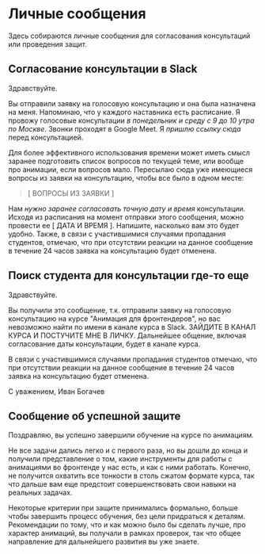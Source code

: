 # Личные сообщения


Здесь собираются личные сообщения для согласования консультаций или проведения защит.



## Согласование консультации в Slack

Здравствуйте.

Вы отправили заявку на голосовую консультацию и она была назначена на меня. Напоминаю, что у каждого наставника есть расписание. Я провожу голосовые консультации *в понедельник и среду с 9 до 10 утра по Москве*. Звонки проходят в Google Meet. Я *пришлю ссылку сюда* перед консультацией.

Для более эффективного использования времени может иметь смысл заранее подготовить список вопросов по текущей теме, или вообще про анимации, если вопросов мало. Пересылаю сюда уже имеющиеся вопросы из заявки на консультацию, чтобы все было в одном месте:

> [ ВОПРОСЫ ИЗ ЗАЯВКИ ]

Нам *нужно заранее согласовать точную дату и время* консультации. Исходя из расписания на момент отправки этого сообщения, можно провести ее [ ДАТА И ВРЕМЯ ]. Напишите, насколько вам это будет удобно. Также, в связи с участившимися случаями пропадания студентов, отмечаю, что при отсутствии реакции на данное сообщение в течение 24 часов заявка на консультацию будет отменена.



## Поиск студента для консультации где-то еще

Здравствуйте.

Вы получили это сообщение, т.к. отправили заявку на голосовую консультацию на курсе "Анимация для фронтендеров", но вас невозможно найти по имени в канале курса в Slack. ЗАЙДИТЕ В КАНАЛ КУРСА И ПОСТУЧИТЕ МНЕ В ЛИЧКУ. Дальнейшее общение, включая согласование даты консультации, будет в канале курса.

В связи с участившимися случаями пропадания студентов отмечаю, что при отсутствии реакции на данное сообщение в течение 24 часов заявка на консультацию будет отменена.

С уважением,
Иван Богачев



## Сообщение об успешной защите

Поздравляю, вы успешно завершили обучение на курсе по анимациям.

Не все задачи дались легко и с первого раза, но вы дошли до конца и получили представление о том, какие инструменты для работы с анимациями во фронтенде у нас есть, и как с ними работать. Конечно, не получится охватить все тонкости в столь сжатом формате курса, так что дальше вам еще предстоит совершенствовать свои навыки на реальных задачах.

Некоторые критерии при защите принимались формально, больше чтобы завершить процесс обучения, без цели придраться к деталям. Рекомендации по тому, что и как можно было бы сделать лучше, про характер анимаций, вы получали в рамках проверок, так что общее направление для дальнейшего развития вы уже знаете.

